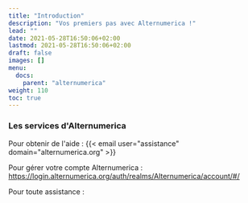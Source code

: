 ```yaml
---
title: "Introduction"
description: "Vos premiers pas avec Alternumerica !"
lead: ""
date: 2021-05-28T16:50:06+02:00
lastmod: 2021-05-28T16:50:06+02:00
draft: false
images: []
menu:
  docs:
    parent: "alternumerica"
weight: 110
toc: true
---
```


### Les services d'Alternumerica

Pour obtenir de l'aide : {{< email user="assistance" domain="alternumerica.org" >}}

Pour gérer votre compte Alternumerica : https://login.alternumerica.org/auth/realms/Alternumerica/account/#/


Pour toute assistance :

